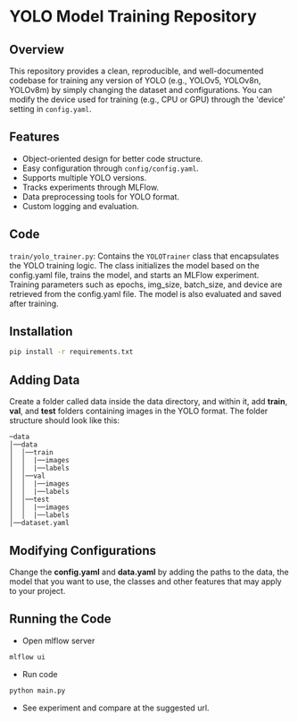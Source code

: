 # YOLO Model Training Repository

## Overview
This repository provides a clean, reproducible, and well-documented codebase for training any version of YOLO (e.g., YOLOv5, YOLOv8n, YOLOv8m) by simply changing the dataset and configurations. You can modify the device used for training (e.g., CPU or GPU) through the 'device' setting in `config.yaml`.

## Features
- Object-oriented design for better code structure.
- Easy configuration through `config/config.yaml`.
- Supports multiple YOLO versions.
- Tracks experiments through MLFlow.
- Data preprocessing tools for YOLO format.
- Custom logging and evaluation.


## Code
`train/yolo_trainer.py`: Contains the `YOLOTrainer` class that encapsulates the YOLO training logic. The class initializes the model based on the config.yaml file, trains the model, and starts an MLFlow experiment. Training parameters such as epochs, img_size, batch_size, and device are retrieved from the config.yaml file. The model is also evaluated and saved after training.


## Installation
```bash
pip install -r requirements.txt
```

## Adding Data
Create a folder called data inside the data directory, and within it, add **train**, **val**, and **test** folders containing images in the YOLO format. The folder structure should look like this:
```
─data
│──data
│  │──train
│  │  |──images
│  │  |──labels
│  │──val
│  │  |──images
│  │  |──labels
│  │──test
│  │  |──images
│  │  |──labels
│──dataset.yaml
```

## Modifying Configurations
Change the **config.yaml** and **data.yaml** by adding the paths to the data, the model that you want to use, the classes and other features that may apply to your project. 

## Running the Code
- Open mlflow server
```bash
mlflow ui 
```
- Run code
```bash
python main.py
```
- See experiment and compare at the suggested url.

